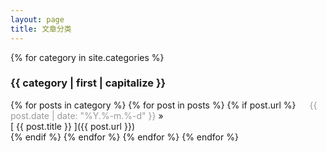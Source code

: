 ```yaml
---
layout: page
title: 文章分类
---
```


{% for category in site.categories %}

<div id="{{ category | first }}"> <h3> {{ category | first | capitalize }} </h3> </div>
{% for posts in category %}
{% for post in posts %}
{% if post.url %}
  <span style="margin-left: 18px;color:#9a9a9a">{{ post.date | date: "%Y.%-m.%-d" }}</span> &raquo; <div>[ {{ post.title }} ]({{ post.url }})</div>
{% endif %}
{% endfor %}
{% endfor %}
{% endfor %}
